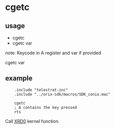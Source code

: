 # cgetc

## usage

* cgetc
* cgetc var

note:
  Keycode in A register and var if provided

cgetc var

## example

```ca65
    .include "telestrat.inc"
    .include "../orix-sdk/macros/SDK_conio.mac"

    cgetc
    ; A contains the key pressed
    rts

```

Call [XRD0](../../kernel/primitives/XRD0/) kernel function.
